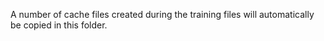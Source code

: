 A number of cache files created during the training files will automatically be copied in this folder.